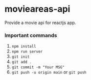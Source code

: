 # movieareas-api
Provide a movie api for reactjs app.

### Important commands

1. `npm install`
2. `npm run server`
3. `git init`
4. `git add .`
5. `git commit -m "Your MSG"`
6. `git push -u origin main`
or `git push`